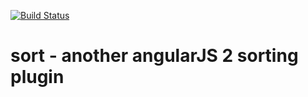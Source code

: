 [![Build Status](https://travis-ci.org/mkftrivadis/sort-2.svg?branch=master)](https://travis-ci.org/mkftrivadis/sort-2)
# sort - **another angularJS 2 sorting plugin**

